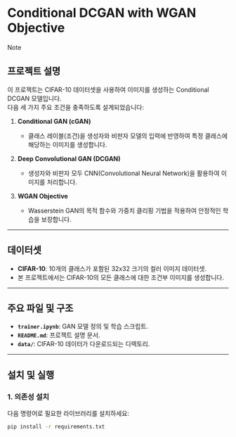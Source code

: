 # Conditional DCGAN with WGAN Objective

> [!NOTE]
> ## 프로젝트 설명
> 이 프로젝트는 CIFAR-10 데이터셋을 사용하여 이미지를 생성하는 Conditional DCGAN 모델입니다.  
> 다음 세 가지 주요 조건을 충족하도록 설계되었습니다:
> 
> 1. **Conditional GAN (cGAN)**  
>    - 클래스 레이블(조건)을 생성자와 비판자 모델의 입력에 반영하여 특정 클래스에 해당하는 이미지를 생성합니다.
>    
> 2. **Deep Convolutional GAN (DCGAN)**  
>    - 생성자와 비판자 모두 CNN(Convolutional Neural Network)을 활용하여 이미지를 처리합니다.
>    
> 3. **WGAN Objective**  
>    - Wasserstein GAN의 목적 함수와 가중치 클리핑 기법을 적용하여 안정적인 학습을 보장합니다.

---

## 데이터셋
- **CIFAR-10**: 10개의 클래스가 포함된 32x32 크기의 컬러 이미지 데이터셋.
- 본 프로젝트에서는 CIFAR-10의 모든 클래스에 대한 조건부 이미지를 생성합니다.

---

## 주요 파일 및 구조
- **`trainer.ipynb`**: GAN 모델 정의 및 학습 스크립트.
- **`README.md`**: 프로젝트 설명 문서.
- **`data/`**: CIFAR-10 데이터가 다운로드되는 디렉토리.

---

## 설치 및 실행

### 1. 의존성 설치
다음 명령어로 필요한 라이브러리를 설치하세요:
```bash
pip install -r requirements.txt
```
